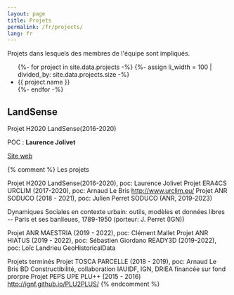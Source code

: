 ```yaml
---
layout: page
title: Projets
permalink: /fr/projects/
lang: fr
---
```

Projets dans lesquels des membres de l'équipe sont impliqués.

<section class = "tool-slider">
  <ul class = "tool-slider" id = "slider">
  {%- for project in site.data.projects -%}
    {%- assign li_width = 100 | divided_by: site.data.projects.size -%}
    <li
    class = "tool{% if project.id == 'landsense' %} active{% endif %}"
    toolID="{{project.id}}"
    onclick="showTool('{{project.id}}');"
    style="width: {{li_width}}%; background-image: url({{project.logo}});">
      <span class="tool-name">
        {{ project.name }}
      </span>
    </li>
  {%- endfor -%}
  </ul>
  <div class = "divider">
  </div>
</section>

<div markdown="1" style="display: block;">

## LandSense

Projet H2020 LandSense(2016-2020)

POC : **Laurence Jolivet**

[Site web](https://www.landsense.eu/)

</div>

<div markdown="1" style="display: none;">

## URCLIM

Projet ERA4CS URCLIM (2017-2020)

POC : **Arnaud Le Bris**

[Site web](http://www.urclim.eu/)

</div>

<div markdown="1" style="display: none;">

## SODUCO

Projet ANR SODUCO (2018 - 2021)

POC : **Julien Perret**

</div>

{% comment %}
Les projets

Projet H2020 LandSense(2016-2020), poc: Laurence Jolivet
Projet ERA4CS URCLIM (2017-2020), poc: Arnaud Le Bris
  http://www.urclim.eu/
Projet ANR SODUCO (2018 - 2021), poc: Julien Perret
SODUCO (ANR, 2019-2023)

Dynamiques Sociales en contexte urbain: outils, modèles et données libres -- Paris et ses banlieues, 1789-1950 (porteur: J. Perret (IGN))


Projet ANR MAESTRIA (2019 - 2022), poc: Clément Mallet
Projet ANR HIATUS (2019 - 2022), poc: Sébastien Giordano
READY3D (2019-2022), poc: Loïc Landrieu
GeoHistoricalData

Projets terminés
  Projet TOSCA PARCELLE (2018 - 2019), poc: Arnaud Le Bris
  BD Constructibilité, collaboration IAUIDF, IGN, DRIEA financée sur fond prorpre
  Projet PEPS UPE PLU++ (2015 - 2016)
    http://ignf.github.io/PLU2PLUS/
{% endcomment %}

<script>
  function showTool(toolId) {
    console.log("Show " + toolId);
    var tools = document.getElementsByTagName("h2");
    for (i = 0; i < tools.length; i++) {
      var id = tools[i].id;
      if (toolId == id) {
        tools[i].parentElement.style.display = "block";
      } else {
        tools[i].parentElement.style.display = "none";
      }
    }
    var toolInSlider = document.getElementById("slider").children;
    for (i = 0; i < toolInSlider.length; i++) {
      var id = toolInSlider[i].getAttribute("toolID");
      if (toolId == id) {
        if (!toolInSlider[i].classList.contains("active")) {
          toolInSlider[i].className += " active";
        }
      } else {
        toolInSlider[i].className = toolInSlider[i].className.replace(" active", "");
      }
    }
  }
</script>
